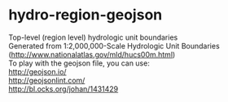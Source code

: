 hydro-region-geojson
====================

Top-level (region level) hydrologic unit boundaries<br/>
Generated from 1:2,000,000-Scale Hydrologic Unit Boundaries (http://www.nationalatlas.gov/mld/hucs00m.html)<br/>
To play with the geojson file, you can use:<br/>
http://geojson.io/<br/>
http://geojsonlint.com/<br/>
http://bl.ocks.org/johan/1431429
